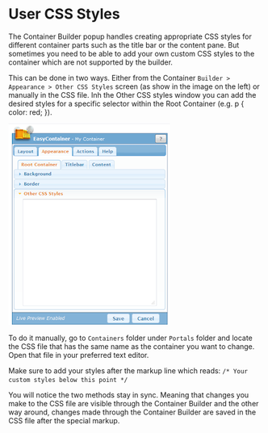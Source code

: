# User CSS Styles

The Container Builder popup handles creating appropriate CSS styles for different container parts such as the title bar or the content pane. But sometimes you need to be able to add your own custom CSS styles to the container which are not supported by the builder.

This can be done in two ways. Either from the Container `Builder > Appearance > Other CSS Styles` screen (as show in the image on the left) or manually in the CSS file. Inh the Other CSS styles window you can add the desired styles for a specific selector within the Root Container (e.g. p { color: red; }).

![EC](\easy-container\assets\easy-container-settings-other-styles.png)

To do it manually, go to `Containers` folder under `Portals` folder and locate the CSS file that has the same name as the container you want to change. Open that file in your preferred text editor.

Make sure to add your styles after the markup line which reads:
`/* Your custom styles below this point */`

You will notice the two methods stay in sync. Meaning that changes you make to the CSS file are visible through the Container Builder and the other way around, changes made through the Container Builder are saved in the CSS file after the special markup.
